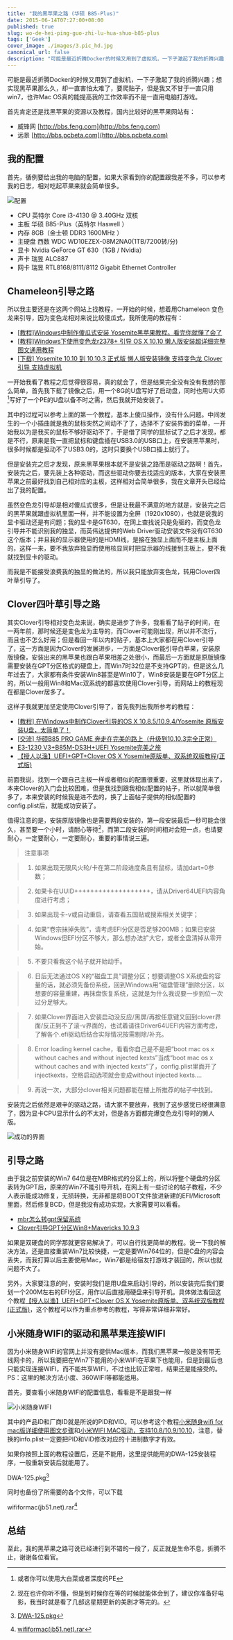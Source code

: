 ```yaml
---
title: "我的黑苹果之路 (华硕 B85-Plus)"
date: 2015-06-14T07:27:00+08:00
published: true
slug: wo-de-hei-ping-guo-zhi-lu-hua-shuo-b85-plus
tags: ['Geek']
cover_image: ./images/3.pic_hd.jpg
canonical_url: false
description: "可能是最近折腾Docker的时候又用到了虚拟机，一下子激起了我的折腾兴趣；想实现黑苹果那么久，却一直害怕太难了，要爬贴子，但是我又不甘于一直只用win7，也许Mac OS真的能提高我的工作效率而不是一直用电脑打游戏。"
---
```




可能是最近折腾Docker的时候又用到了虚拟机，一下子激起了我的折腾兴趣；想实现黑苹果那么久，却一直害怕太难了，要爬贴子，但是我又不甘于一直只用win7，也许Mac OS真的能提高我的工作效率而不是一直用电脑打游戏。

首先肯定还是找黑苹果的资源以及教程，国内比较好的黑苹果网站有：

 - 威锋网 [http://bbs.feng.com](http://bbs.feng.com)
 - 远景 [http://bbs.pcbeta.com](http://bbs.pcbeta.com)

## 我的配置

首先，循例要给出我的电脑的配置，如果大家看到你的配置跟我差不多，可以参考我的日志，相对吃起苹果来就会简单很多。

![配置](./images/2.pic.jpg)

 - CPU 英特尔 Core i3-4130 @ 3.40GHz 双核
 - 主板 华硕 B85-Plus（英特尔 Haswell ）
 - 内存 8GB（金士顿 DDR3 1600MHz ）
 - 主硬盘 西数 WDC WD10EZEX-08M2NA0(1TB/7200转/分)
 - 显卡 Nvidia GeForce GT 630（1GB / Nvidia）
 - 声卡 瑞昱 ALC887 
 - 网卡 瑞昱 RTL8168/8111/8112 Gigabit Ethernet Controller
 
## Chameleon引导之路

所以我主要还是在这两个网站上找教程，一开始的时候，想着用Chameleon 变色龙来引导，因为变色龙相对来说比较傻瓜式，我所使用的教程有：

 - [[教程]Windows中制作傻瓜式安装 Yosemite黑苹果教程。看完你就懂了会了](http://bbs.pcbeta.com/forum.php?mod=viewthread&tid=1592675)
 - [[教程]Windows下使用变色龙r2378+ 引导 OS X 10.10 懒人版安装超详细完整图文通用教程](http://bbs.pcbeta.com/forum.php?mod=viewthread&tid=1518901)
 - [[下载] Yosemite 10.10 到 10.10.3 正式版 懒人版安装镜像 支持变色龙 Clover引导 支持虚拟机](http://bbs.pcbeta.com/forum.php?mod=viewthread&tid=1550906)
 
一开始我看了教程之后觉得很容易，真的就会了，但是结果完全没有没有我想的那么简单，首先我下载了镜像之后，用一个8G的U盘写好了启动盘，同时也用U大师[^1]写好了一个PE的U盘以备不时之需，然后我就开始安装了。

其中的过程可以参考上面的第一个教程，基本上傻瓜操作，没有什么问题。中间发生的一个小插曲就是我的鼠标突然之间动不了了，选择不了安装界面的菜单，一开始我以为是我买的鼠标不够好驱动不了，于是借了同学的鼠标试了之后才发现，都是不行，原来是我一直把鼠标和键盘插在USB3.0的USB口上，在安装黑苹果时，很多时候都是驱动不了USB3.0的，这时只要换个USB口插上就行了。

但是安装完之后才发现，原来黑苹果根本就不是安装之路而是驱动之路啊！首先，安装完之后，要先装上各种驱动，而这些驱动你要去找适应的版本，大家在安装黑苹果之前最好找到自己相对应的主板，这样相对会简单很多，我在文章开头已经给出了我的配置。

虽然变色龙引导却是相对傻瓜式很多，但是让我最不满意的地方就是，安装完之后的黑苹果就跟虚拟机里面一样，并不能设置为全屏（1920x1080），也就是说我的显卡驱动还是有问题；我的显卡是GT630，在网上查找说只是免驱的，而变色龙引导并不能识别我的独显，而英伟达提供的Web Driver驱动安装文件没有GT630这个版本；并且我的显示器使用的是HDMI线，是接在独显上面而不是主板上面的，这样一来，要不我放弃独显而使用核显同时把显示器的线接到主板上，要不我就找到显卡的驱动。

而我是不能接受浪费我的独显的做法的，所以我只能放弃变色龙，转用Clover四叶草引导了。

## Clover四叶草引导之路

其实Clover引导相对变色龙来说，确实是进步了许多，我看看了贴子的时间，在一两年前，那时候还是变色龙为主导的，而Clover可能刚出现，所以并不流行，而且也不怎么好用；但是看回一年以内的贴子，基本上大家都在用Clover引导了，这一方面是因为Clover的发展进步，一方面是Clover能引导白苹果，安装原版镜像，安装出来的黑苹果也跟白苹果相差之处很小，而最后一方面就是原版镜像需要安装在GPT分区格式的硬盘上，而Win7时32位是不支持GPT的，但是这么几年过去了，大家都有条件安装Win8甚至是Win10了，Win8安装是要在GPT分区上的，所以一般用Win8和Mac双系统的都喜欢使用Clover引导，而网站上的教程现在都是Clover居多了。

这样子我就更加坚定使用Clover引导了，首先我列出我所参考的教程：

 - [[教程] 在Windows中制作Clover引导的OS X 10.8.5/10.9.4/Yosemite 原版安装U盘，太简单了！](http://bbs.pcbeta.com/forum.php?mod=viewthread&tid=1554404)
 - [[交流] 华硕B85 PRO GAME 奔走在完美的路上（升级到10.10.3完全正常）](http://bbs.pcbeta.com/forum.php?mod=viewthread&tid=1589655)
 - [E3-1230 V3+B85M-DS3H+UEFI  Yosemite完美之旅](http://bbs.pcbeta.com/forum.php?mod=viewthread&tid=1579577)
 - [【授人以渔】UEFI+GPT+Clover OS X Yosemite原版单、双系统双版教程(正式版)](http://bbs.pcbeta.com/forum.php?mod=viewthread&tid=1542110)
 
前面我说，找到一个跟自己主板一样或者相似的配置很重要，这里就体现出来了，本来Clover的入门会比较困难，但是我找到跟我相似配置的帖子，所以就简单很多了，本来安装的时候我是进不去的，换了上面帖子提供的相似配置的config.plist后，就能成功安装了。

值得注意的是，安装原版镜像也是需要两段安装的，第一段安装最后一秒可能会很久，甚至要一个小时，请耐心等待[^2]，而第二段安装的时间相对会短一点，也请要耐心，一定要耐心，一定要耐心，重要的事情说三遍。

>注意事项

>    1. 如果出现无限风火轮/卡在第二阶段进度条且有鼠标，请加dart=0参数；

>    2. 如果卡在UUID+++++++++++++++++++，请从Driver64UEFI内容角度进行考虑；

>    3. 如果出现卡-v或自动重启，请查看五国贴或搜索相关关键字；

>    4. 如果“卷宗抹掉失败”，请考虑EFI分区是否足够200MB；如果已安装Windows但EFI分区不够大，那么想办法扩大它，或者全盘清掉从零开始。

>    5. 不要只看我这个帖子就开始动手。

>    6. 日后无法通过OS X的“磁盘工具”调整分区；想要调整OS X系统盘的容量的话，就必须先备份系统，回到Windows用“磁盘管理”删除分区，以想要的容量重建，再抹盘恢复系统，这就是为什么我说要一步到位一次过分足够大。

>    7. 如果Clover界面进入安装启动没反应/黑屏/再按任意键又回到clover界面/反正到不了滚-v界面的，也试着请往Driver64UEFI内容方面考虑，了解各个.efi驱动后结合实际情况按需剔除/补充。

>    8. Error loading kernel cache，看看你自己是不是把“boot mac os x without caches and without injected kexts”当成“boot mac os x without caches and with injected kexts”了，config.plist里面开了injectkexts，空格启动选项就会变成without injected kexts....

>    9. 再说一次，大部分clover相关问题都能在楼上所推荐的帖子中找到。
    
安装完之后依然是艰辛的驱动之路，请大家不要放弃，我到了这步感觉已经很满意了，因为显卡CPU显示什么的不太对，但是各方面都完爆变色龙引导时的懒人版。

![成功的界面](./images/3.pic_hd.jpg)

## 引导之路

由于我之前安装的Win7 64位是在MBR格式的分区上的，所以将整个硬盘的分区表转为GPT后，原来的Win7不能引导开机，在网上有一些讨论的帖子教程，不少人表示能成功修复，无损转换，无非都是将BOOT文件放进新建的EFI/Microsoft里面，然后修复BCD，但是我没有成功实现，大家需要可以看看。

 - [mbr怎么转gpt保留系统](http://bbs.pcbeta.com/forum.php?mod=viewthread&tid=1520131)
 - [Clover引导GPT分区Win8+Mavericks 10.9.3](http://bbs.pcbeta.com/forum.php?mod=viewthread&tid=1514707)

如果是双硬盘的同学那就更容易解决了，可以自行找更简单的教程。说一下我的解决方法，还是直接重装Win7比较快捷，一定是要Win764位的，但是C盘的内容会丢失，而我打算以后主要使用Mac，Win7都是给宿友打游戏才装回的，所以也就问题不大了。

另外，大家要注意的时，安装时我们是用U盘来启动引导的，所以安装完后我们要划一个200M左右的EFI分区，用作以后直接用硬盘来引导开机。具体做法看回这个教程[【授人以渔】UEFI+GPT+Clover OS X Yosemite原版单、双系统双版教程(正式版)](http://bbs.pcbeta.com/forum.php?mod=viewthread&tid=1542110)，这个教程可以作为重点参考的教程，写得非常详细非常好。

## 小米随身WIFI的驱动和黑苹果连接WIFI

因为小米随身WIFI的官网上并没有提供Mac版本，而我们黑苹果一般是没有带无线网卡的，所以我要把在Win7下能用的小米WIFI在苹果下也能用，但是到最后也只能实现连接WIFI，而不能共享WIFI，不过也比较正常啦，结果还是能接受的。PS：这里的解决方法小度、360WIFI等都能适用。

首先，要查看小米随身WIFI的配置信息，看看是不是跟我一样

![小米随身WIFI](./images/4.pic.jpg)

其中的产品ID和厂商ID就是所说的PID和VID。可以参考这个教程[小米随身wifi for mac版详细使用图文步骤](http://www.jb51.net/softjc/180602.html)和[小米WIFI MAC驱动，支持10.8/10.9/10.10](http://bbs.pcbeta.com/forum.php?mod=viewthread&tid=1529169)，注意，替换的info.plist一定要把PID和VID修改对应的十进制数字才有效。

如果你按照上面的教程设置后，还是不能用，这里提供能用的DWA-125安装程序，一般重新安装后就能用了。

DWA-125.pkg[^3]

同时也备份了所需要的各个文件，可以下载

wififormac(jb51.net).rar[^4]

## 总结

至此，我的黑苹果之路可说已经进行到不错的一段了，反正就是生命不息，折腾不止，谢谢各位看官。

[^1]: 或者你可以使用大白菜或者深度的PE
[^2]: 现在也许你听不懂，但是到时候你在等的时候就能体会到了，建议你准备好电影，我当时就是看了几部这星期更新的美剧才等完的。
[^3]: [DWA-125.pkg](./images/DWA-125-2.pkg.zip)
[^4]: [wififormac(jb51.net).rar](./images/wififormac(jb51.net).zip)